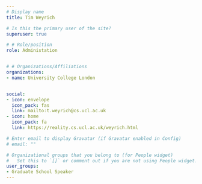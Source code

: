 ```yaml
---
# Display name
title: Tim Weyrich

# Is this the primary user of the site?
superuser: true

# # Role/position
role: Administation


# # Organizations/Affiliations
organizations:
- name: University College London


social:
- icon: envelope
  icon_pack: fas
  link: mailto:t.weyrich@cs.ucl.ac.uk
- icon: home
  icon_pack: fa
  link: https://reality.cs.ucl.ac.uk/weyrich.html

# Enter email to display Gravatar (if Gravatar enabled in Config)
# email: ""

# Organizational groups that you belong to (for People widget)
#   Set this to `[]` or comment out if you are not using People widget.
user_groups:
- Graduate School Speaker
---
```

